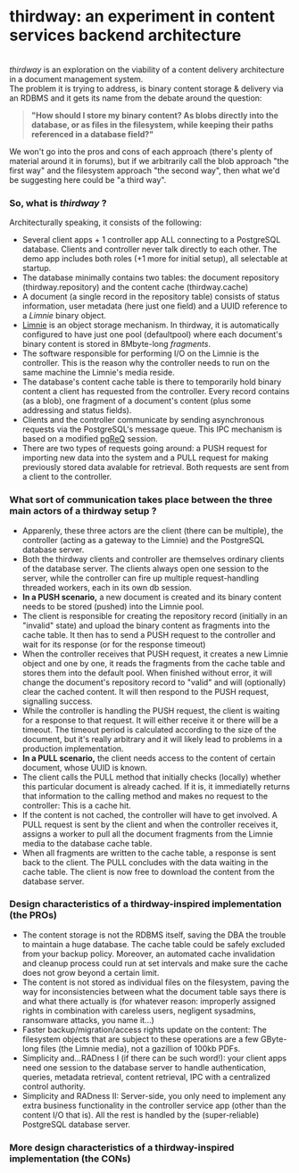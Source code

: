 # thirdway: an experiment in content services backend architecture
\
_thirdway_ is an exploration on the viability of a content delivery architecture in a document management system.\
The problem it is trying to address, is binary content storage & delivery via an RDBMS and it gets its name from the debate around the question: 
>**"How should I store my binary content? As blobs directly into the database, or as files in the filesystem, while keeping their paths referenced in a database field?"**

We won't go into the pros and cons of each approach (there's plenty of material around it in forums), but if we arbitrarily call the blob approach "the first way" and the filesystem approach "the second way", then what we'd be suggesting here could be "a third way".

### So, what is _thirdway_ ?

Architecturally speaking, it consists of the following:
* Several client apps + 1 controller app ALL connecting to a PostgreSQL database. Clients and controller never talk directly to each other. The demo app includes both roles (+1 more for initial setup), all selectable at startup.
* The database minimally contains two tables: the document repository (thirdway.repository) and the content cache (thirdway.cache)
* A document (a single record in the repository table) consists of status information, user metadata (here just one field) and a UUID reference to a _Limnie_ binary object.
* [Limnie](https://github.com/gregorplop/Limnie) is an object storage mechanism. In thirdway, it is automatically configured to have just one pool (defaultpool) where each document's binary content is stored in 8Mbyte-long _fragments_.
* The software responsible for performing I/O on the Limnie is the controller. This is the reason why the controller needs to run on the same machine the Limnie's media reside.
* The database's content cache table is there to temporarily hold binary content a client has requested from the controller. Every record contains (as a blob), one fragment of a document's content (plus some addressing and status fields).
* Clients and the controller communicate by sending asynchronous requests via the PostgreSQL's message queue. This IPC mechanism is based on a modified [pgReQ](https://github.com/gregorplop/pgReQ) session.
* There are two types of requests going around: a PUSH request for importing new data into the system and a PULL request for making previously stored data avalable for retrieval. Both requests are sent from a client to the controller.

### What sort of communication takes place between the three main actors of a thirdway setup ?

* Apparenly, these three actors are the client (there can be multiple), the controller (acting as a gateway to the Limnie) and the PostgreSQL database server.
* Both the thirdway clients and controller are themselves ordinary clients of the database server. The clients always open one session to the server, while the controller can fire up multiple request-handling threaded workers, each in its own db session.
* **In a PUSH scenario,** a new document is created and its binary content needs to be stored (pushed) into the Limnie pool.
* The client is responsible for creating the repository record (initially in an "invalid" state) and upload the binary content as fragments into the cache table. It then has to send a PUSH request to the controller and wait for its response (or for the response timeout)
* When the controller receives that PUSH request, it creates a new Limnie object and one by one, it reads the fragments from the cache table and stores them into the default pool. When finished without error, it will change the document's repository record to "valid" and will (optionally) clear the cached content. It will then respond to the PUSH request, signalling success. 
* While the controller is handling the PUSH request, the client is waiting for a response to that request. It will either receive it or there will be a timeout. The timeout period is calculated according to the size of the document, but it's really arbitrary and it will likely lead to problems in a production implementation.
* **In a PULL scenario,** the client needs access to the content of certain document, whose UUID is known.
* The client calls the PULL method that initially checks (locally) whether this particular document is already cached. If it is, it immediatelly returns that information to the calling method and makes no request to the controller: This is a cache hit.
* If the content is not cached, the controller will have to get involved. A PULL request is sent by the client and when the controller receives it, assigns a worker to pull all the document fragments from the Limnie media to the database cache table.
* When all fragments are written to the cache table, a response is sent back to the client. The PULL concludes with the data waiting in the cache table. The client is now free to download the content from the database server.

### Design characteristics of a thirdway-inspired implementation (the PROs)
* The content storage is not the RDBMS itself, saving the DBA the trouble to maintain a huge database. The cache table could be safely excluded from your backup policy. Moreover, an automated cache invalidation and cleanup process could run at set intervals and make sure the cache does not grow beyond a certain limit.
* The content is not stored as individual files on the filesystem, paving the way for inconsistencies between what the document table says there is and what there actually is (for whatever reason: improperly assigned rights in combination with careless users, negligent sysadmins, ransomware attacks, you name it...)
* Faster backup/migration/access rights update on the content: The filesystem objects that are subject to these operations are a few GByte-long files (the Limnie media), not a gazillion of 100kb PDFs.
* Simplicity and...RADness I (if there can be such word!): your client apps need one session to the database server to handle authentication, queries, metadata retrieval, content retrieval, IPC with a centralized control authority.
* Simplicity and RADness II: Server-side, you only need to implement any extra business functionality in the controller service app (other than the content I/O that is). All the rest is handled by the (super-reliable) PostgreSQL database server.

### More design characteristics of a thirdway-inspired implementation (the CONs)

